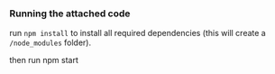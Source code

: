 
### Running the attached code

run `npm install` to install all required dependencies (this will create a `/node_modules` folder).

then run npm start
